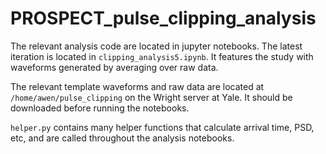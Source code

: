 # PROSPECT_pulse_clipping_analysis

The relevant analysis code are located in jupyter notebooks. The latest iteration is located in `clipping_analysis5.ipynb`. It features the study with waveforms generated by averaging over raw data. 

The relevant template waveforms and raw data are located at `/home/awen/pulse_clipping` on the Wright server at Yale. It should be downloaded before running the notebooks. 

`helper.py` contains many helper functions that calculate arrival time, PSD, etc, and are called throughout the analysis notebooks.
